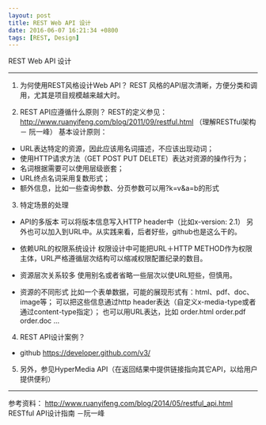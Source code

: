 ```yaml
---
layout: post
title: REST Web API 设计
date: 2016-06-07 16:21:34 +0800
tags: [REST, Design]
---
```


REST Web API 设计

---
1. 为何使用REST风格设计Web API？
  REST 风格的API层次清晰，方便分类和调用，尤其是项目规模越来越大时。

2. REST API应遵循什么原则？
  REST的定义参见：http://www.ruanyifeng.com/blog/2011/09/restful.html （理解RESTful架构 － 阮一峰）
  基本设计原则：
  * URL表达特定的资源，因此应该用名词描述，不应该出现动词；
  * 使用HTTP请求方法（GET POST PUT DELETE）表达对资源的操作行为；
  * 名词根据需要可以使用层级嵌套；
  * URL终点名词采用复数形式；
  * 额外信息，比如一些查询参数、分页参数可以用?k=v&a=b的形式

3. 特定场景的处理

+ API的多版本
  可以将版本信息写入HTTP header中（比如x-version: 2.1）
  另外也可以加入到URL中。从实践来看，后者好些，github也是这么干的。

+ 依赖URL的权限系统设计
  权限设计中可能把URL＋HTTP METHOD作为权限主体，URL严格遵循层次结构可以缩减权限配置纪录的数目。


+ 资源层次关系较多
  使用别名或者省略一些层次以使URL短些，但慎用。

+ 资源的不同形式
  比如一个表单数据，可能的展现形式有：html、pdf、doc、image等；
  可以把这些信息通过http header表达（自定义x-media-type或者通过content-type指定）；
  也可以用URL表达，比如 order.html order.pdf order.doc ...


4. REST API设计案例？

+ github
  https://developer.github.com/v3/

5. 另外，参见HyperMedia API（在返回结果中提供链接指向其它API，以给用户提供便利）

----
参考资料：
http://www.ruanyifeng.com/blog/2014/05/restful_api.html RESTful API设计指南 －阮一峰
